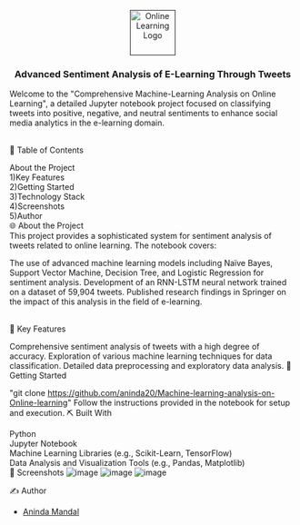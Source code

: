 <p align="center">
  <a href="" rel="noopener">
    <img width="80" alt="Online Learning Logo" src="https://github.com/aninda20/online-learning-sentimental-analysis-webapp/blob/main/Logo1.JPG">
  </a>
</p>
<h3 align="center">Advanced Sentiment Analysis of E-Learning Through Tweets
    <br> 
</h3>
<p>Welcome to the "Comprehensive Machine-Learning Analysis on Online Learning", a detailed Jupyter notebook project focused on classifying tweets into positive, negative, and neutral sentiments to enhance social media analytics in the e-learning domain.</p>

</br>📝 Table of Contents

About the Project
</br> 1)Key Features 
</br> 2)Getting Started
</br> 3)Technology Stack
</br> 4)Screenshots
</br> 5)Author
</br> 🌐 About the Project <a name = "about_the_project"></a>
</br>This project provides a sophisticated system for sentiment analysis of tweets related to online learning. The notebook covers:

The use of advanced machine learning models including Naïve Bayes, Support Vector Machine, Decision Tree, and Logistic Regression for sentiment analysis.
Development of an RNN-LSTM neural network trained on a dataset of 59,904 tweets.
Published research findings in Springer on the impact of this analysis in the field of e-learning.

</br>🌟 Key Features <a name = "key_features"></a>

Comprehensive sentiment analysis of tweets with a high degree of accuracy.
Exploration of various machine learning techniques for data classification.
Detailed data preprocessing and exploratory data analysis.
🏁 Getting Started <a name = "getting_started"></a>

"git clone https://github.com/aninda20/Machine-learning-analysis-on-Online-learning"
Follow the instructions provided in the notebook for setup and execution.
⛏️ Built With </br> <a name = "tech_stack"></a>

Python </br>
Jupyter Notebook </br>
Machine Learning Libraries (e.g., Scikit-Learn, TensorFlow) </br>
Data Analysis and Visualization Tools (e.g., Pandas, Matplotlib) </br>
🤳 Screenshots <a name = "screenshots"></a>
![image](https://github.com/aninda20/Machine-learning-analysis-on-Online-learning/assets/53020383/81e318aa-9dc1-43d9-ad10-6a5bf3419c1d)
![image](https://github.com/aninda20/Machine-learning-analysis-on-Online-learning/assets/53020383/032fc57f-9df1-4b13-aad2-06a162759d46)
![image](https://github.com/aninda20/Machine-learning-analysis-on-Online-learning/assets/53020383/b32838f0-9e2c-4f8d-a8df-8f79abf5adb3)


✍️ Author <a name = "authors"></a>

- [Aninda Mandal](https://github.com/aninda20)

